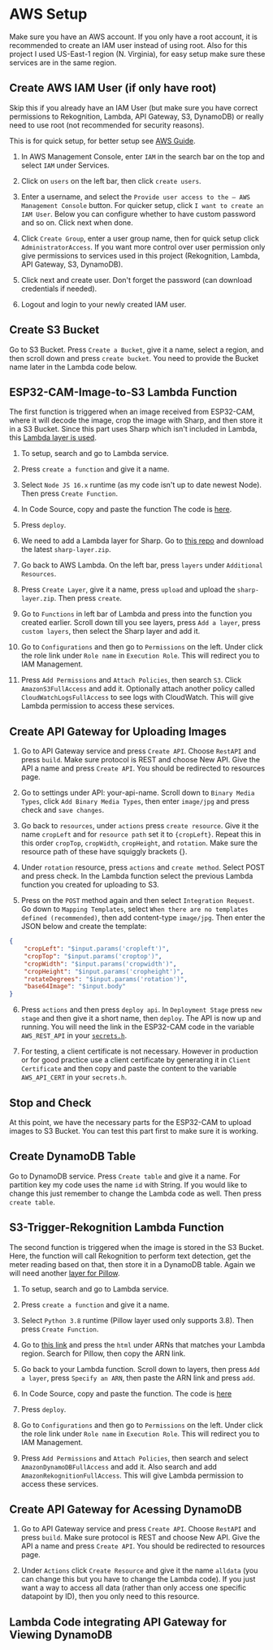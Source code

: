 # AWS Setup
Make sure you have an AWS account. If you only have a root account, it is recommended to create an IAM user instead of using root. Also for this project I used US-East-1 region (N. Virginia), for easy setup make sure these services are in the same region.

## Create AWS IAM User (if only have root)
Skip this if you already have an IAM User (but make sure you have correct permissions to Rekognition, Lambda, API Gateway, S3, DynamoDB) or really need to use root (not recommended for security reasons).

This is for quick setup, for better setup see [AWS Guide](https://docs.aws.amazon.com/IAM/latest/UserGuide/id_users_create.html).

1. In AWS Management Console, enter `IAM` in the search bar on the top and select `IAM` under Services. 

2. Click on `users` on the left bar, then click `create users`.

3. Enter a username, and select the `Provide user access to the – AWS Management Console` button. For quicker setup, click `I want to create an IAM User`. Below you can configure whether to have custom password and so on. Click next when done.

4. Click `Create Group`, enter a user group name, then for quick setup click `AdministratorAccess`. If you want more control over user permission only give permissions to services used in this project (Rekognition, Lambda, API Gateway, S3, DynamoDB).

5. Click next and create user. Don't forget the password (can download credentials if needed).

6. Logout and login to your newly created IAM user.

## Create S3 Bucket
Go to S3 Bucket. Press `Create a Bucket`, give it a name, select a region, and then scroll down and press `create bucket`. You need to provide the Bucket name later in the Lambda code below.

## ESP32-CAM-Image-to-S3 Lambda Function
The first function is triggered when an image received from ESP32-CAM, where it will decode the image, crop the image with Sharp, and then store it in a S3 Bucket. Since this part uses Sharp which isn't included in Lambda, this [Lambda layer is used](https://github.com/Umkus/lambda-layer-sharp).

1. To setup, search and go to Lambda service. 

2. Press `create a function` and give it a name. 

3. Select `Node JS 16.x` runtime (as my code isn't up to date newest Node). Then press `Create Function`.

4. In Code Source, copy and paste the function The code is [here](../AWS/lambda_functions/uploadToS3.js). 

5. Press `deploy`.

6. We need to add a Lambda layer for Sharp. Go to [this repo](https://github.com/Umkus/lambda-layer-sharp/releases) and download the latest `sharp-layer.zip`.

7. Go back to AWS Lambda. On the left bar, press `layers` under `Additional Resources`. 

8. Press `Create Layer`, give it a name, press `upload` and upload the `sharp-layer.zip`. Then press `create`.

9. Go to `Functions` in left bar of Lambda and press into the function you created earlier. Scroll down till you see layers, press `Add a layer`, press `custom layers`, then select the Sharp layer and add it.

10. Go to `Configurations` and then go to `Permissions` on the left. Under click the role link under `Role name` in `Execution Role`. This will redirect you to IAM Management. 

11. Press `Add Permissions` and `Attach Policies`, then search `S3`. Click `AmazonS3FullAccess` and add it. Optionally attach another policy called `CloudWatchLogsFullAccess` to see logs with CloudWatch. This will give Lambda permission to access these services.


## Create API Gateway for Uploading Images
1. Go to API Gateway service and press `Create API`. Choose `RestAPI` and press `build`. Make sure protocol is REST and choose New API. Give the API a name and press `Create API`. You should be redirected to resources page.

2. Go to settings under API: your-api-name. Scroll down to `Binary Media Types`, click `Add Binary Media Types`, then enter `image/jpg` and press check and `save changes`.

3. Go back to `resources`, under `actions` press `create resource`. Give it the name `cropLeft` and for `resource path` set it to `{cropLeft}`. Repeat this in this order `cropTop`, `cropWidth`, `cropHeight`, and `rotation`. Make sure the resource path of these have squiggly brackets {}. 

4. Under `rotation` resource, press `actions` and `create method`. Select POST and press check. In the Lambda function select the previous Lambda function you created for uploading to S3.

5. Press on the `POST` method again and then select `Integration Request`. Go down to `Mapping Templates`, select `When there are no templates defined (recommended)`, then add content-type `image/jpg`. Then enter the JSON below and create the template:
``` JSON
{
    "cropLeft": "$input.params('cropleft')",
    "cropTop": "$input.params('croptop')",
    "cropWidth": "$input.params('cropwidth')",
    "cropHeight": "$input.params('cropheight')",
    "rotateDegrees": "$input.params('rotation')",
    "base64Image": "$input.body"
}
```

6. Press `actions` and then press `deploy api`. In `Deployment Stage` press `new stage` and then give it a short name, then `deploy`. The API is now up and running. You will need the link in the ESP32-CAM code in the variable `AWS_REST_API` in your [`secrets.h`](../ESP32Cam-AWS-MeterReading/src/secrets_template.h).

7. For testing, a client certificate is not necessary. However in production or for good practice use a client certificate by generating it in `Client Certificate` and then copy and paste the content to the variable `AWS_API_CERT` in your `secrets.h`.

## Stop and Check
At this point, we have the necessary parts for the ESP32-CAM to upload images to S3 Bucket. You can test this part first to make sure it is working.


## Create DynamoDB Table
Go to DynamoDB service. Press `Create table` and give it a name. For partition key my code uses the name `id` with String. If you would like to change this just remember to change the Lambda code as well. Then press `create table`.

## S3-Trigger-Rekognition Lambda Function
The second function is triggered when the image is stored in the S3 Bucket. Here, the function will call Rekognition to perform text detection, get the meter reading based on that, then store it in a DynamoDB table. Again we will need another [layer for Pillow](https://github.com/keithrozario/Klayers/tree/master/deployments/python3.8).

1. To setup, search and go to Lambda service. 

2. Press `create a function` and give it a name. 

3. Select `Python 3.8` runtime (Pillow layer used only supports 3.8). Then press `Create Function`.

4. Go to [this link](https://github.com/keithrozario/Klayers/tree/master/deployments/python3.8) and press the `html` under ARNs that matches your Lambda region. Search for Pillow, then copy the ARN link.

5. Go back to your Lambda function. Scroll down to layers, then press `Add a layer`, press `Specify an ARN`, then paste the ARN link and press `add`.


6. In Code Source, copy and paste the function. The code is [here](../AWS/lambda_functions/s3TriggerRekognition.py)

7. Press `deploy`.

8. Go to `Configurations` and then go to `Permissions` on the left. Under click the role link under `Role name` in `Execution Role`. This will redirect you to IAM Management. 

9. Press `Add Permissions` and `Attach Policies`, then search and select `AmazonDynamoDBFullAccess` and add it. Also search and add `AmazonRekognitionFullAccess`. This will give Lambda permission to access these services.

## Create API Gateway for Acessing DynamoDB
1. Go to API Gateway service and press `Create API`. Choose `RestAPI` and press `build`. Make sure protocol is REST and choose New API. Give the API a name and press `Create API`. You should be redirected to resources page.

2. Under `Actions` click `Create Resource` and give it the name `alldata` (you can change this but you have to change the Lambda code).
If you just want a way to access all data (rather than only access one specific datapoint by ID), then you only need to this resource.

## Lambda Code integrating API Gateway for Viewing DynamoDB
